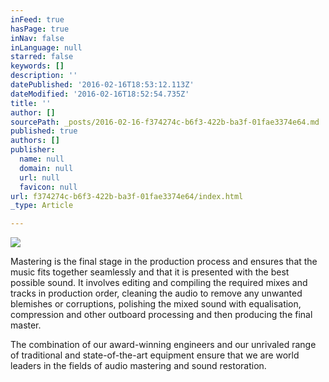 ```yaml
---
inFeed: true
hasPage: true
inNav: false
inLanguage: null
starred: false
keywords: []
description: ''
datePublished: '2016-02-16T18:53:12.113Z'
dateModified: '2016-02-16T18:52:54.735Z'
title: ''
author: []
sourcePath: _posts/2016-02-16-f374274c-b6f3-422b-ba3f-01fae3374e64.md
published: true
authors: []
publisher:
  name: null
  domain: null
  url: null
  favicon: null
url: f374274c-b6f3-422b-ba3f-01fae3374e64/index.html
_type: Article

---
```

![](https://the-grid-user-content.s3-us-west-2.amazonaws.com/aa752574-856d-4b78-b042-5b69885f29aa.jpg)

Mastering is the final stage in the production process and ensures that the music fits together seamlessly and that it is presented with the best possible sound. It involves editing and compiling the required mixes and tracks in production order, cleaning the audio to remove any unwanted blemishes or corruptions, polishing the mixed sound with equalisation, compression and other outboard processing and then producing the final master. 

The combination of our award-winning engineers and our unrivaled range of traditional and state-of-the-art equipment ensure that we are world leaders in the fields of audio mastering and sound restoration.

​

​